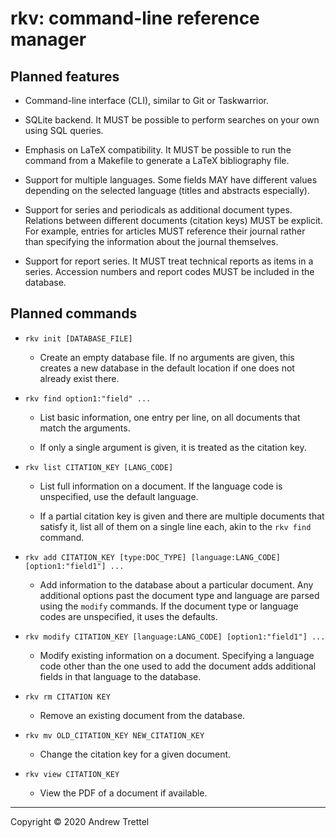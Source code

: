 rkv: command-line reference manager
===================================

Planned features
----------------

- Command-line interface (CLI), similar to Git or Taskwarrior.

- SQLite backend.  It MUST be possible to perform searches on your own using
  SQL queries.

- Emphasis on LaTeX compatibility.  It MUST be possible to run the command from
  a Makefile to generate a LaTeX bibliography file.

- Support for multiple languages.  Some fields MAY have different values
  depending on the selected language (titles and abstracts especially).

- Support for series and periodicals as additional document types.  Relations
  between different documents (citation keys) MUST be explicit.  For example,
  entries for articles MUST reference their journal rather than specifying the
  information about the journal themselves.

- Support for report series.  It MUST treat technical reports as items in a
  series.  Accession numbers and report codes MUST be included in the database.


Planned commands
----------------

- `rkv init [DATABASE_FILE]`

    - Create an empty database file.  If no arguments are given, this creates a
      new database in the default location if one does not already exist there.

- `rkv find option1:"field" ...`

    - List basic information, one entry per line, on all documents that match
      the arguments.

    - If only a single argument is given, it is treated as the citation key.

- `rkv list CITATION_KEY [LANG_CODE]`

    - List full information on a document.  If the language code is
      unspecified, use the default language.

    - If a partial citation key is given and there are multiple documents that
      satisfy it, list all of them on a single line each, akin to the `rkv
      find` command.

- `rkv add CITATION_KEY [type:DOC_TYPE] [language:LANG_CODE] [option1:"field1"]
  ...`

    - Add information to the database about a particular document.  Any
      additional options past the document type and language are parsed using
      the `modify` commands.  If the document type or language codes are
      unspecified, it uses the defaults.

- `rkv modify CITATION_KEY [language:LANG_CODE] [option1:"field1"] ...`

    - Modify existing information on a document.  Specifying a language code
      other than the one used to add the document adds additional fields in
      that language to the database.

- `rkv rm CITATION KEY`

    - Remove an existing document from the database.

- `rkv mv OLD_CITATION_KEY NEW_CITATION_KEY`

    - Change the citation key for a given document.

- `rkv view CITATION_KEY`

    - View the PDF of a document if available.

-------------------------------------------------------------------------------

Copyright © 2020 Andrew Trettel
